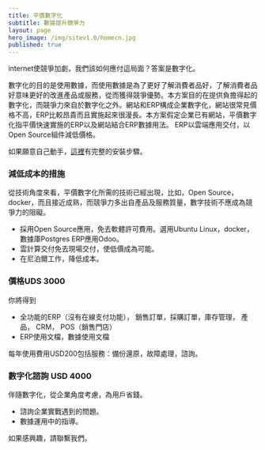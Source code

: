 ```yaml
---
title: 平價數字化
subtitle: 數據提升競爭力
layout: page
hero_image: /img/sitev1.0/homecn.jpg
published: true
---
```


internet使競爭加劇，我們該如何應付這局面？答案是數字化。

數字化的目的是使用數據，而使用數據是為了更好了解消費者品好，了解消費者品好意味更好的改進產品或服務，從而獲得競爭優勢。本方案目的在提供負擔得起的數字化，而競爭力來自於數字化之外。網站和ERP構成企業數字化，網站很常見價格不高，ERP比較昂貴而且實施起來很漫長。本方案假定企業已有網站，平價數字化指平價快速實施的ERP以及網站結合ERP數據用法。 ERP以雲端應用交付，以Open Source組件減低價格。

如果願意自己動手，[這裡](https://github.com/tacticlink/cheapdigital)有完整的安裝步驟。

### 減低成本的措施

從技術角度來看，平價數字化所需的技術已經出現，比如，Open Source，docker，而且接近成熟，而競爭力多出自產品及服務質量，數字技術不應成為競爭力的阻礙。

- 採用Open Source應用，免去軟體許可費用。選用Ubuntu Linux，docker，數據庫Postgres ERP應用Odoo。
- 雲計算交付免去現場交付，使低價成為可能。
- 在尼泊爾工作，降低成本。

### 價格UDS 3000

你將得到

- 全功能的ERP（沒有在線支付功能）， 銷售訂單，採購訂單，庫存管理， 產品， CRM， POS（銷售門店）
- ERP使用文檔，數據使用文檔

每年使用費用USD200包括服務：備份還原，故障處理，諮詢。

### 數字化諮詢 USD 4000

伴隨數字化，從企業角度考慮，為用戶省錢。

- 諮詢企業實戰遇到的問題。
- 數據運用中的指導。

如果感興趣，請聯繫我們。 
